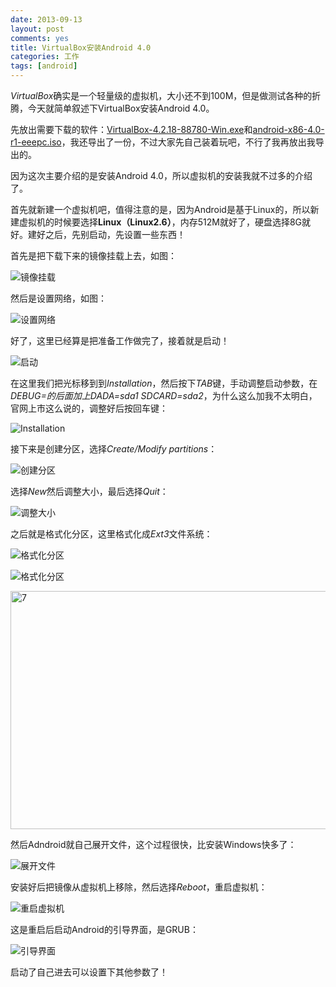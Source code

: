 ```yaml
---
date: 2013-09-13
layout: post
comments: yes
title: VirtualBox安装Android 4.0
categories: 工作
tags: [android]
---
```


*VirtualBox*确实是一个轻量级的虚拟机，大小还不到100M，但是做测试各种的折腾，今天就简单叙述下VirtualBox安装Android 4.0。

先放出需要下载的软件：[VirtualBox-4.2.18-88780-Win.exe](http://pan.baidu.com/share/link?shareid=1053344929&uk=1158070176)和[android-x86-4.0-r1-eeepc.iso](http://pan.baidu.com/share/link?shareid=1057838040&uk=1158070176)，我还导出了一份，不过大家先自己装着玩吧，不行了我再放出我导出的。

因为这次主要介绍的是安装Android 4.0，所以虚拟机的安装我就不过多的介绍了。

首先就新建一个虚拟机吧，值得注意的是，因为Android是基于Linux的，所以新建虚拟机的时候要选择**Linux（Linux2.6）**，内存512M就好了，硬盘选择8G就好。建好之后，先别启动，先设置一些东西！

首先是把下载下来的镜像挂载上去，如图：

![镜像挂载](/uploads/2013/09/1.jpg)

然后是设置网络，如图：

![设置网络](/uploads/2013/09/22.jpg)

好了，这里已经算是把准备工作做完了，接着就是启动！

![启动](/uploads/2013/09/2.png)

在这里我们把光标移到到*Installation*，然后按下*TAB*键，手动调整启动参数，在*DEBUG=*的后面加上*DADA=sda1 SDCARD=sda2*，为什么这么加我不太明白，官网上市这么说的，调整好后按回车键：

![Installation](/uploads/2013/09/3.png)

接下来是创建分区，选择*Create/Modify partitions*：

![创建分区](/uploads/2013/09/4.png)

选择*New*然后调整大小，最后选择*Quit*：

![调整大小](/uploads/2013/09/5.png)

之后就是格式化分区，这里格式化成*Ext3*文件系统：

![格式化分区](/uploads/2013/09/6.png)

![格式化分区](/uploads/2013/09/7.png)

<img src="http://wangdaodao.com/wp-content/uploads/2013/09/7.png" alt="7" width="580" height="381" class="aligncenter size-full wp-image-7318" />

然后Adndroid就自己展开文件，这个过程很快，比安装Windows快多了：

![展开文件](/uploads/2013/09/8.png)

安装好后把镜像从虚拟机上移除，然后选择*Reboot*，重启虚拟机：

![重启虚拟机](/uploads/2013/09/9.png)

这是重启后启动Android的引导界面，是GRUB：

![引导界面](/uploads/2013/09/10.png)

启动了自己进去可以设置下其他参数了！